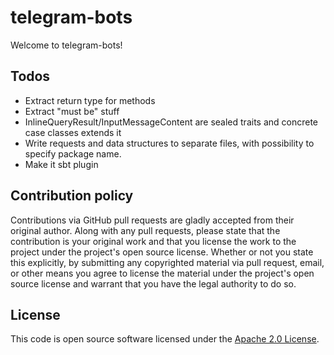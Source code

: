 # telegram-bots

Welcome to telegram-bots!

## Todos
* Extract return type for methods
* Extract "must be" stuff
* InlineQueryResult/InputMessageContent are sealed traits and concrete case classes extends it
* Write requests and data structures to separate files, with possibility to specify package name.
* Make it sbt plugin

## Contribution policy

Contributions via GitHub pull requests are gladly accepted from their original author. Along with any pull requests, please state that the contribution is your original work and that you license the work to the project under the project's open source license. Whether or not you state this explicitly, by submitting any copyrighted material via pull request, email, or other means you agree to license the material under the project's open source license and warrant that you have the legal authority to do so.

## License

This code is open source software licensed under the [Apache 2.0 License](http://www.apache.org/licenses/LICENSE-2.0).
